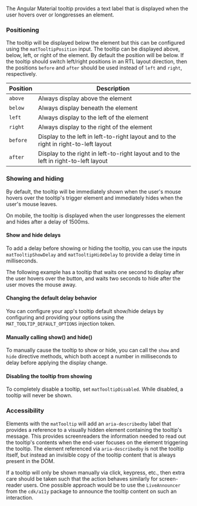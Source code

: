 The Angular Material tooltip provides a text label that is displayed when the user hovers
over or longpresses an element.

<!-- example(tooltip-overview) -->

### Positioning

The tooltip will be displayed below the element but this can be configured using the
`matTooltipPosition` input.
The tooltip can be displayed above, below, left, or right of the element. By default the position
will be below. If the tooltip should switch left/right positions in an RTL layout direction, then
the positions `before` and `after` should be used instead of `left` and `right`, respectively.

| Position  | Description                                                                          |
|-----------|--------------------------------------------------------------------------------------|
| `above`   | Always display above the element                                                     |
| `below `  | Always display beneath the element                                                   |
| `left`    | Always display to the left of the element                                            |
| `right`   | Always display to the right of the element                                           |
| `before`  | Display to the left in left-to-right layout and to the right in right-to-left layout |
| `after`   | Display to the right in left-to-right layout and to the left in right-to-left layout|

<!-- example(tooltip-position) -->

### Showing and hiding

By default, the tooltip will be immediately shown when the user's mouse hovers over the tooltip's
trigger element and immediately hides when the user's mouse leaves.

On mobile, the tooltip is displayed when the user longpresses the element and hides after a
delay of 1500ms.

#### Show and hide delays

To add a delay before showing or hiding the tooltip, you can use the inputs `matTooltipShowDelay`
and `matTooltipHideDelay` to provide a delay time in milliseconds.

The following example has a tooltip that waits one second to display after the user
hovers over the button, and waits two seconds to hide after the user moves the mouse away.

<!-- example(tooltip-delay) -->

#### Changing the default delay behavior

You can configure your app's tooltip default show/hide delays by configuring and providing
your options using the `MAT_TOOLTIP_DEFAULT_OPTIONS` injection token.

<!-- example(tooltip-modified-defaults) -->

#### Manually calling show() and hide()

To manually cause the tooltip to show or hide, you can call the `show` and `hide` directive methods,
which both accept a number in milliseconds to delay before applying the display change.

<!-- example(tooltip-manual) -->

#### Disabling the tooltip from showing

To completely disable a tooltip, set `matTooltipDisabled`. While disabled, a tooltip will never be
shown.

### Accessibility

Elements with the `matTooltip` will add an `aria-describedby` label that provides a reference
to a visually hidden element containing the tooltip's message. This provides screenreaders the
information needed to read out the tooltip's contents when the end-user focuses on the element
triggering the tooltip. The element referenced via `aria-describedby` is not the tooltip itself,
but instead an invisible copy of the tooltip content that is always present in the DOM.

If a tooltip will only be shown manually via click, keypress, etc., then extra care should be taken
such that the action behaves similarly for screen-reader users. One possible approach would be
to use the `LiveAnnouncer` from the `cdk/a11y` package to announce the tooltip content on such
an interaction.

